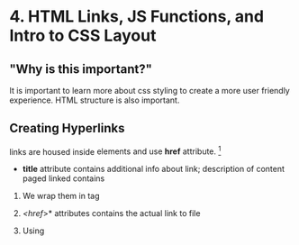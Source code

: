 # 4. HTML Links, JS Functions, and Intro to CSS Layout

## "Why is this important?"

It is important to learn more about css styling to create a more user friendly experience. HTML structure is also important. 

## Creating Hyperlinks 

links are housed inside **<a>** elements and use **href** attribute. <sup>[^1]</sup>

- **title** attribute contains additional info about link; description of content paged linked contains

1. We wrap them in *<a>* tag

2.  *<href*>* attributes contains the actual link to file

3.  Using *<title>* tags will help us a description to a tag, allowing for more accessability. 

## CSS Layout Positioning

Positioning allows you to take elements out of normal document flow and make them behave differently, for example, by sitting on top of one another or by always remaining in the same place inside the browser viewport.<sup>[3]</sup>

- static: default

- relative: similar to static positioning, except that once the positioned element has taken its place in the normal flow, you can then modify its final position, including making it overlap other elements on the page

- top, bottom, left and right when used with positioning specifies where to to move element.

- absolute: out of normal document flow, sits in own separate layer from everything else.

  - example uses: popup boxes, control menu, rollover panels

1. Normal flow is default css flow

2. block level elements fills space of parent element containing it  and grows along the block dimension to accommodate its content. Inline elements is just size of their content. 

3. Static positioning is default positioning for every html element. 

4. Absolute positioning is great for elements that you don't need to be fixed into the page, they are elements that sit on top of other elements. useful for popup windows etc

5. Absolute positioning fixes an element in place relative to its nearest positioned ancestor, fixed positioning usually fixes an element in place relative to the visible portion of the viewport.


## Functions- Reusable blocks of code

functions allow our code to be efficient; keeps us from having to write redundant lines of code.

parameters are values that need to be inside the function parenthesis.

- are optional

consider where variables and other things are placed

- values defined inside scope of functions can't be used outside of that function; local scope<sup>[^4]</sup>

- values defined in global scope are accessible from anywhere in the code

1. When we declare function we are creating it. When we invoke a function we are calling it. Meaning are asking it to run. 

2. Parameters are place holders that live inside the parentheses in function. Arguments are what we pass in between parenthesis when we invoke function. 


```Javascript
// 'use strict'
// //function declarations
// // declarations are run on the first of of running JS fucntions declarations HOIST
// // var gets hoisted with declarations
// //
// //global scope is what lives outside of conditionals, loops, or functions. what do any other pieces of code need to know/access
greeting();
function greeting(){
//   // local scope is what lives inside here, applies to loops, conditionals too
console.log('hello');
}

// //function expressions are not hoisted like declarations are, 
// // functions expression
let newGreeting = function(){
  console.log('new greeting');
}
 newGreeting();


//using parameters=place holders that function is going to use 
function add(a,b){
  //console.log(a+b);
  //return brings what is returned to the forefront, store in variable to access it to use it elsewhere in a code. returns are for functions. 
//anything after return will not show, returns stop functions. 
  return a+b
}
//arguments are passed in function parameters, respectively 
add(2,3)

let mySum= add(2,3)//calling function above. the return will be saved in variable of mySum;
console.log(mySum);

```

## Pair Programming 

<sup>[^5]</sup>

Learning from fellow students is a great way to get new ideas and learn. They might have solutions for things I might need help with and vice versa. We can get feedback from each other.

The job readiness is going to help me tremendously. It will help me practice my communication skills.

## Things I want to know more about

I want to know more about HTML tag organization, where elements should be placed. 


[^1]: Reference [Creating Hyperlinks](https://developer.mozilla.org/en-US/docs/Learn/HTML/Introduction_to_HTML/Creating_hyperlinks)

[^2]: Reference [Normal Flow](https://developer.mozilla.org/en-US/docs/Learn/CSS/CSS_layout/Normal_Flow)

[^3]: Reference [CSS Layout Positioning](https://developer.mozilla.org/en-US/docs/Learn/CSS/CSS_layout/Positioning)

[^4]: Reference [Functions](https://developer.mozilla.org/en-US/docs/Learn/JavaScript/Building_blocks/Functions)

[^5]: Reference[Pair Programming](https://www.codefellows.org/blog/6-reasons-for-pair-programming/)

📔[Back to Main Page](../README.md)